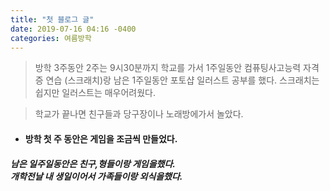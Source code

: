 ```yaml
---
title: "첫 블로그 글"
date: 2019-07-16 04:16 -0400
categories: 여름방학
---
```


>방학 3주동안 2주는 9시30분까지 학교를 가서 1주일동안 컴퓨팅사고능력 자격증 연습 (스크래치)랑 남은 1주일동안 포토샵 일러스트 공부를 했다. 스크래치는 쉽지만 일러스트는 매우어려웠다.

>학교가 끝나면 친구들과 당구장이나 노래방에가서 놀았다.

* #### 방학 첫 주 동안은 게임을 조금씩 만들었다.

##### 남은 일주일동안은 친구,형들이랑 게임을했다. <br>개학전날 내 생일이어서 가족들이랑 외식을했다.

[jekyll-docs]: https://jekyllrb.com/docs/home
[jekyll-gh]:   https://github.com/jekyll/jekyll
[jekyll-talk]: https://talk.jekyllrb.com/